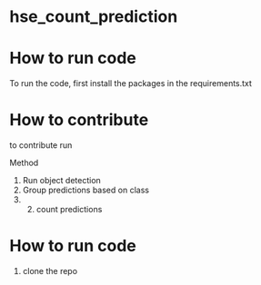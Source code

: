 # hse_count_prediction

# How to run code
To run the code, first install the packages in the requirements.txt

# How to contribute
to contribute run 

Method
1. Run object detection
2. Group predictions based on class
3. 2. count predictions


# How to run code
1. clone the repo
